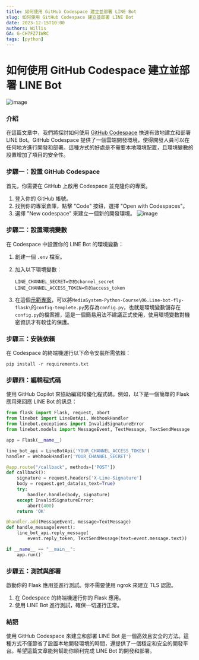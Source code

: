 ```yaml
---
title: 如何使用 GitHub Codespace 建立並部署 LINE Bot
slug: 如何使用 GitHub Codespace 建立並部署 LINE Bot
date: 2023-12-15T10:00
authors: Willis
GA: G-CH7FZ71WRC
tags: [python]
---
```


# 如何使用 GitHub Codespace 建立並部署 LINE Bot
![image](https://hackmd.io/_uploads/H16c3RFLT.png)
### 介紹

在這篇文章中，我們將探討如何使用 [GitHub Codespace](https://github.com/features/codespaces) 快速有效地建立和部署 LINE Bot。GitHub Codespace 提供了一個雲端開發環境，使得開發人員可以在任何地方進行開發和部署。這種方式的好處是不需要本地環境配置，且環境變數的設置增加了項目的安全性。

### 步驟一：設置 GitHub Codespace

首先，你需要在 GitHub 上啟用 Codespace 並克隆你的專案。

1.  登入你的 GitHub 帳號。
2.  找到你的專案倉庫，點擊 "Code" 按鈕，選擇 "Open with Codespaces"。
3.  選擇 "New codespace" 來建立一個新的開發環境。
    ![image](https://hackmd.io/_uploads/SJnIn_cIT.png)


### 步驟二：設置環境變數

在 Codespace 中設置你的 LINE Bot 的環境變數：

1.  創建一個 `.env` 檔案。
    
2.  加入以下環境變數：

    ```
    LINE_CHANNEL_SECRET=你的channel_secret
    LINE_CHANNEL_ACCESS_TOKEN=你的access_token 
    ```
3. 在這個[示範專案](https://github.com/willismax/MediaSystem-Python-Course)，可以將`MediaSystem-Python-Course\06.Line-bot-fly-flask\`的`config-templete.py`另存為`config.py`，也就是環境變數儲存在`config.py`的檔案裡，這是一個簡易用法不建議正式使用，使用環境變數對機密資訊才有較佳的保護。

### 步驟三：安裝依賴

在 Codespace 的終端機運行以下命令安裝所需依賴：


```
pip install -r requirements.txt
```


### 步驟四：編輯程式碼

使用 GitHub Copilot 來協助編寫和優化程式碼。例如，以下是一個簡單的 Flask 應用來回應 LINE Bot 的訊息：

```python 
from flask import Flask, request, abort
from linebot import LineBotApi, WebhookHandler
from linebot.exceptions import InvalidSignatureError
from linebot.models import MessageEvent, TextMessage, TextSendMessage

app = Flask(__name__)

line_bot_api = LineBotApi('YOUR_CHANNEL_ACCESS_TOKEN')
handler = WebhookHandler('YOUR_CHANNEL_SECRET')

@app.route("/callback", methods=['POST'])
def callback():
    signature = request.headers['X-Line-Signature']
    body = request.get_data(as_text=True)
    try:
        handler.handle(body, signature)
    except InvalidSignatureError:
        abort(400)
    return 'OK'

@handler.add(MessageEvent, message=TextMessage)
def handle_message(event):
    line_bot_api.reply_message(
        event.reply_token, TextSendMessage(text=event.message.text))

if __name__ == "__main__":
    app.run()` 
```

### 步驟五：測試與部署

啟動你的 Flask 應用並進行測試。你不需要使用 ngrok 來建立 TLS 認證。

1.  在 Codespace 的終端機運行你的 Flask 應用。
2.  使用 LINE Bot 進行測試，確保一切運行正常。

### 結語

使用 GitHub Codespace 來建立和部署 LINE Bot 是一個高效且安全的方法。這種方式不僅節省了設置本地開發環境的時間，還提供了一個穩定和安全的開發平台。希望這篇文章能夠幫助你順利完成 LINE Bot 的開發和部署。
